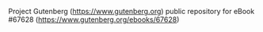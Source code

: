Project Gutenberg (https://www.gutenberg.org) public repository for
eBook #67628 (https://www.gutenberg.org/ebooks/67628)
